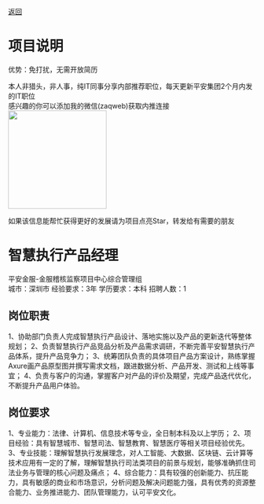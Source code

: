 [返回](../)

# 项目说明

优势：免打扰，无需开放简历

本人非猎头，非人事，纯IT同事分享内部推荐职位，每天更新平安集团2个月内发的IT职位  
感兴趣的你可以添加我的微信(zaqweb)获取内推连接  
<img src="https://github.com/zaqweb/PA-IT-JOBS/blob/master/WechatICode.jpeg"  height="200" width="200">

如果该信息能帮忙获得更好的发展请为项目点亮Star，转发给有需要的朋友

# 智慧执行产品经理
平安金服-金服稽核监察项目中心综合管理组  
城市：深圳市 经验要求：3年 学历要求：本科  招聘人数：1

## 岗位职责
1、协助部门负责人完成智慧执行产品设计、落地实施以及产品的更新迭代等整体规划；
2、负责智慧执行产品竞品分析及产品需求调研，不断完善平安智慧执行产品体系，提升产品竞争力；
3、统筹团队负责的具体项目产品方案设计，熟练掌握Axure画产品原型图并撰写需求文档，跟进数据分析、产品开发、测试和上线等事宜；
4、负责与客户的沟通，掌握客户对产品的评价及期望，完成产品迭代优化，不断提升产品用户体验。

## 岗位要求
1、专业能力：法律、计算机、信息技术等专业，全日制本科及以上学历；
2、项目经验：具有智慧城市、智慧司法、智慧教育、智慧医疗等相关项目经验优先。
3、专业技能：理解智慧执行发展理念，对人工智能、大数据、区块链、云计算等技术应用有一定的了解，理解智慧执行司法类项目的前景与规划，能够准确抓住司法业务与管理的核心问题及痛点；
4、综合能力：具有较强的创新能力、抗压能力，具有敏感的商业和市场意识，分析问题及解决问题能力强，具有优秀的资源整合能力、业务推进能力、团队管理能力，认可平安文化。




